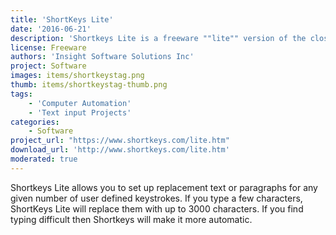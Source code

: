 ```yaml
---
title: 'ShortKeys Lite'
date: '2016-06-21'
description: 'Shortkeys Lite is a freeware ""lite"" version of the closed source ShortKeys text-completion program - it will allow you to use shorthand to type pre-defined text.'
license: Freeware
authors: 'Insight Software Solutions Inc'
project: Software
images: items/shortkeystag.png
thumb: items/shortkeystag-thumb.png
tags:
    - 'Computer Automation'
    - 'Text input Projects'
categories:
    - Software
project_url: "https://www.shortkeys.com/lite.htm"
download_url: 'http://www.shortkeys.com/lite.htm'
moderated: true
---
```

Shortkeys Lite allows you to set up replacement text or paragraphs for any given number of user defined keystrokes. If you type a few characters, ShortKeys Lite will replace them with up to 3000 characters. If you find typing difficult then Shortkeys will make it more automatic.